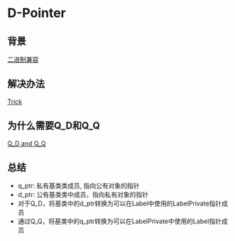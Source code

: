 # D-Pointer

## 背景

[二进制兼容](qt-binary-compatibility.md)

## 解决办法

[Trick](qt-d-pointer-trick.md)

## 为什么需要Q_D和Q_Q

[Q_D and Q_Q](qt-d-pointer-q-d-and-q-q.md)

## 总结

- q_ptr:  私有基类类成员, 指向公有对象的指针
- d_ptr:  公有基类类中成员，指向私有对象的指针
- 对于Q_D，将基类中的d_ptr转换为可以在Label中使用的LabelPrivate指针成员
- 通过Q_Q，将基类中的q_ptr转换为可以在LabelPrivate中使用的Label指针成员